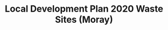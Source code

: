 ---
schema: default
title: Local Development Plan 2020 Waste Sites (Moray)
organization: Moray Council
notes: >-
    Local Development Plan 2020 Waste Sites (Moray)
resources:
  - name: Local Development Plan 2020 Waste Sites (Moray) FEATURE LAYER
  - url: >-
      
  - format: FEATURE LAYER
license: 
category:

  - Planning
  - INSPIRE
maintainer: Moray Council
maintainer_email: someone@example.com
---